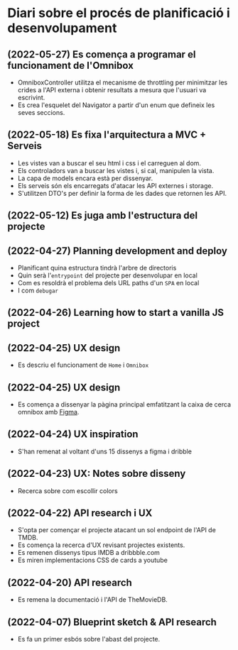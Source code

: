 # Diari sobre el procés de planificació i desenvolupament

## (2022-05-27) Es comença a programar el funcionament de l'Omnibox
- OmniboxController utilitza el mecanisme de throttling per minimitzar les
crides a l'API externa i obtenir resultats a mesura que l'usuari va escrivint.
- Es crea l'esquelet del Navigator a partir d'un enum que defineix les seves
seccions.

## (2022-05-18) Es fixa l'arquitectura a MVC + Serveis
- Les vistes van a buscar el seu html i css i el carreguen al dom.
- Els controladors van a buscar les vistes i, si cal, manipulen la vista.
- La capa de models encara està per dissenyar.
- Els serveis són els encarregats d'atacar les API externes i storage.
- S'utilitzen DTO's per definir la forma de les dades que retornen les API.

## (2022-05-12) Es juga amb l'estructura del projecte

## (2022-04-27) Planning development and deploy
- Planificant quina estructura tindrà l'arbre de directoris
- Quin serà l'`entrypoint` del projecte per desenvolupar en local
- Com es resoldrà el problema dels URL paths d'un `SPA` en local
- I com `debugar`

## (2022-04-26) Learning how to start a vanilla JS project

## (2022-04-25) UX design
- Es descriu el funcionament de `Home` i `Omnibox` 

## (2022-04-25) UX design
- Es comença a dissenyar la pàgina principal emfatitzant la caixa de cerca 
omnibox amb [Figma](https://www.figma.com/file/u55CZr72i0HtHgYXoYcBPf/FOMO).  

## (2022-04-24) UX inspiration
- S'han remenat al voltant d'uns 15 dissenys a figma i dribble

## (2022-04-23) UX: Notes sobre disseny
- Recerca sobre com escollir colors 

## (2022-04-22) API research i UX

- S'opta per començar el projecte atacant un sol endpoint de l'API de TMDB.
- Es comença la recerca d'UX revisant projectes existents.
- Es remenen dissenys tipus IMDB a dribbble.com
- Es miren implementacions CSS de cards a youtube

## (2022-04-20) API research

- Es remena la documentació i l'API de TheMovieDB.

## (2022-04-07) Blueprint sketch & API research

- Es fa un primer esbós sobre l'abast del projecte.
